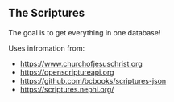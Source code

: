 ## The Scriptures

The goal is to get everything in one database!

Uses infromation from: 
* https://www.churchofjesuschrist.org
* https://openscriptureapi.org
* https://github.com/bcbooks/scriptures-json
* https://scriptures.nephi.org/
